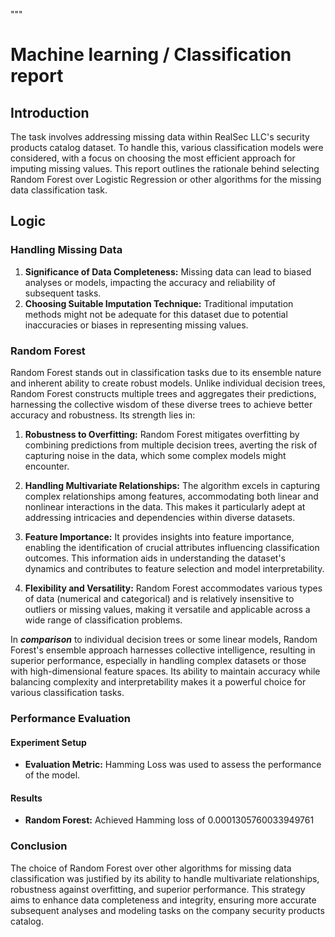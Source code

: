 """
# Machine learning / Classification report

## Introduction
The task involves addressing missing data within RealSec LLC's security products catalog dataset. 
To handle this, various classification models were considered, with a focus on choosing the most efficient approach for imputing missing values. This report outlines the rationale behind selecting Random Forest over Logistic Regression or other algorithms for the missing data classification task.

## Logic

### Handling Missing Data
1. **Significance of Data Completeness:** Missing data can lead to biased analyses or models, impacting the accuracy and reliability of subsequent tasks.
2. **Choosing Suitable Imputation Technique:** Traditional imputation methods might not be adequate for this dataset due to potential inaccuracies or biases in representing missing values.


### Random Forest

Random Forest stands out in classification tasks due to its ensemble nature and inherent ability to create robust models. Unlike individual decision trees, Random Forest constructs multiple trees and aggregates their predictions, harnessing the collective wisdom of these diverse trees to achieve better accuracy and robustness. Its strength lies in:

1. **Robustness to Overfitting:** Random Forest mitigates overfitting by combining predictions from multiple decision trees, averting the risk of capturing noise in the data, which some complex models might encounter.

2. **Handling Multivariate Relationships:** The algorithm excels in capturing complex relationships among features, accommodating both linear and nonlinear interactions in the data. This makes it particularly adept at addressing intricacies and dependencies within diverse datasets.

3. **Feature Importance:** It provides insights into feature importance, enabling the identification of crucial attributes influencing classification outcomes. This information aids in understanding the dataset's dynamics and contributes to feature selection and model interpretability.

4. **Flexibility and Versatility:** Random Forest accommodates various types of data (numerical and categorical) and is relatively insensitive to outliers or missing values, making it versatile and applicable across a wide range of classification problems.

In ***comparison*** to individual decision trees or some linear models, Random Forest's ensemble approach harnesses collective intelligence, resulting in superior performance, especially in handling complex datasets or those with high-dimensional feature spaces. Its ability to maintain accuracy while balancing complexity and interpretability makes it a powerful choice for various classification tasks.


### Performance Evaluation

#### Experiment Setup
- **Evaluation Metric:** Hamming Loss was used to assess the performance of the model.

#### Results
- **Random Forest:** Achieved Hamming loss of 0.0001305760033949761 
### Conclusion
The choice of Random Forest over other algorithms for missing data classification was justified by its ability to handle multivariate relationships, robustness against overfitting, and superior performance. This strategy aims to enhance data completeness and integrity, ensuring more accurate subsequent analyses and modeling tasks on the company security products catalog.